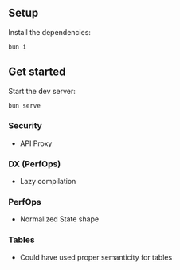## Setup

Install the dependencies:

```bash
bun i
```

## Get started

Start the dev server:

```bash
bun serve
```

### Security

- API Proxy

### DX (PerfOps)

- Lazy compilation

### PerfOps

- Normalized State shape

### Tables

- Could have used proper semanticity for tables
